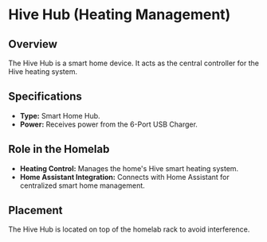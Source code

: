 # Hive Hub (Heating Management)

## Overview

The Hive Hub is a smart home device. It acts as the central controller for the Hive heating system.

## Specifications

* **Type:** Smart Home Hub.
* **Power:** Receives power from the 6-Port USB Charger.

## Role in the Homelab

* **Heating Control:** Manages the home's Hive smart heating system.
* **Home Assistant Integration:** Connects with Home Assistant for centralized smart home management.

## Placement

The Hive Hub is located on top of the homelab rack to avoid interference. 
